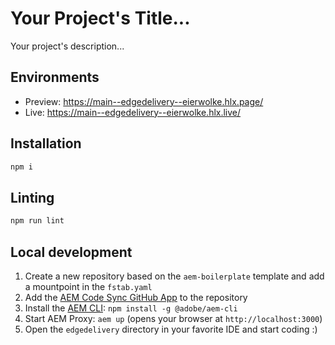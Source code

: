 # Your Project's Title...
Your project's description...

## Environments
- Preview: https://main--edgedelivery--eierwolke.hlx.page/
- Live: https://main--edgedelivery--eierwolke.hlx.live/

## Installation

```sh
npm i
```

## Linting

```sh
npm run lint
```

## Local development

1. Create a new repository based on the `aem-boilerplate` template and add a mountpoint in the `fstab.yaml`
1. Add the [AEM Code Sync GitHub App](https://github.com/apps/aem-code-sync) to the repository
1. Install the [AEM CLI](https://github.com/adobe/helix-cli): `npm install -g @adobe/aem-cli`
1. Start AEM Proxy: `aem up` (opens your browser at `http://localhost:3000`)
1. Open the `edgedelivery` directory in your favorite IDE and start coding :)
